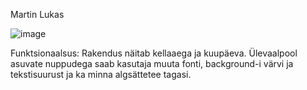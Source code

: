 Martin Lukas

![image](https://user-images.githubusercontent.com/90237322/156926951-3fb0c417-90c9-485e-9bbb-69183d142677.png)


Funktsionaalsus:
Rakendus näitab kellaaega ja kuupäeva. Ülevaalpool asuvate nuppudega saab kasutaja muuta fonti, background-i värvi ja tekstisuurust ja ka minna algsättetee tagasi.
